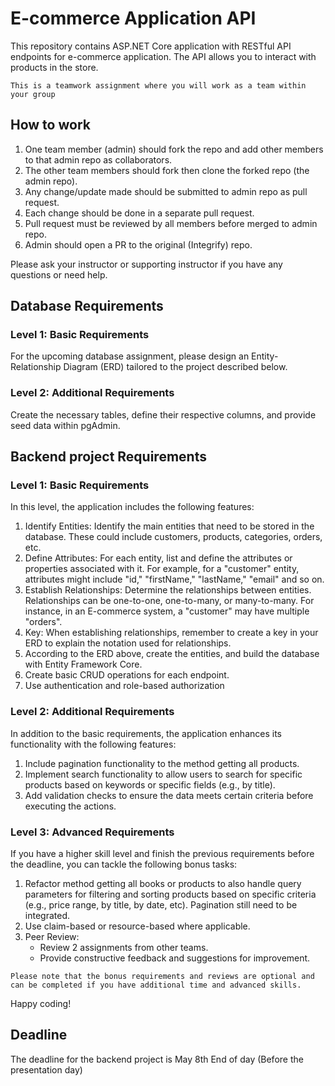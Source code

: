 # E-commerce Application API

This repository contains ASP.NET Core application with RESTful API endpoints for e-commerce application. The API allows you to interact with products in the store.

`This is a teamwork assignment where you will work as a team within your group`

## How to work

1. One team member (admin) should fork the repo and add other members to that admin repo as collaborators.
2. The other team members should fork then clone the forked repo (the admin repo).
3. Any change/update made should be submitted to admin repo as pull request.
4. Each change should be done in a separate pull request.
5. Pull request must be reviewed by all members before merged to admin repo.
6. Admin should open a PR to the original (Integrify) repo.

Please ask your instructor or supporting instructor if you have any questions or need help.

## Database Requirements

### Level 1: Basic Requirements

For the upcoming database assignment, please design an Entity-Relationship Diagram (ERD) tailored to the project described below.

### Level 2: Additional Requirements

Create the necessary tables, define their respective columns, and provide seed data within pgAdmin.

## Backend project Requirements

### Level 1: Basic Requirements

In this level, the application includes the following features:

1. Identify Entities: Identify the main entities that need to be stored in the database. These could include customers, products, categories, orders, etc.
2. Define Attributes: For each entity, list and define the attributes or properties associated with it. For example, for a "customer" entity, attributes might include "id," "firstName," "lastName," "email" and so on.
3. Establish Relationships: Determine the relationships between entities. Relationships can be one-to-one, one-to-many, or many-to-many. For instance, in an E-commerce system, a "customer" may have multiple "orders".
4. Key: When establishing relationships, remember to create a key in your ERD to explain the notation used for relationships.
5. According to the ERD above, create the entities, and build the database with Entity Framework Core.
6. Create basic CRUD operations for each endpoint.
7. Use authentication and role-based authorization

### Level 2: Additional Requirements

In addition to the basic requirements, the application enhances its functionality with the following features:

1. Include pagination functionality to the method getting all products.
2. Implement search functionality to allow users to search for specific products based on keywords or specific fields (e.g., by title).
3. Add validation checks to ensure the data meets certain criteria before executing the actions.

### Level 3: Advanced Requirements

If you have a higher skill level and finish the previous requirements before the deadline, you can tackle the following bonus tasks:

1. Refactor method getting all books or products to also handle query parameters for filtering and sorting products based on specific criteria (e.g., price range, by title, by date, etc). Pagination still need to be integrated.
2. Use claim-based or resource-based where applicable.
3. Peer Review:
   - Review 2 assignments from other teams.
   - Provide constructive feedback and suggestions for improvement.

`Please note that the bonus requirements and reviews are optional and can be completed if you have additional time and advanced skills.`

Happy coding!

## Deadline

The deadline for the backend project is May 8th End of day (Before the presentation day)
